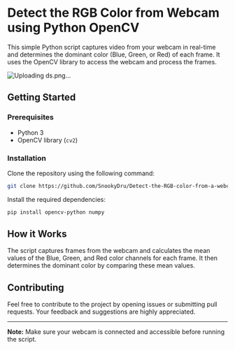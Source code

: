 # Detect the RGB Color from Webcam using Python OpenCV

This simple Python script captures video from your webcam in real-time and determines the dominant color (Blue, Green, or Red) of each frame. It uses the OpenCV library to access the webcam and process the frames.

![Uploading ds.png…]()


## Getting Started

### Prerequisites
- Python 3
- OpenCV library (`cv2`)

### Installation

Clone the repository using the following command:

```bash
git clone https://github.com/SnookyDru/Detect-the-RGB-color-from-a-webcam-using-Python-OpenCV.git
```

Install the required dependencies:

```bash
pip install opencv-python numpy
```

## How it Works

The script captures frames from the webcam and calculates the mean values of the Blue, Green, and Red color channels for each frame. It then determines the dominant color by comparing these mean values.

## Contributing

Feel free to contribute to the project by opening issues or submitting pull requests. Your feedback and suggestions are highly appreciated.

---

**Note:** Make sure your webcam is connected and accessible before running the script.
